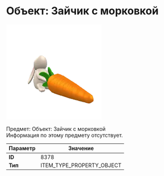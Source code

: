 # Объект: Зайчик с морковкой

![Item Image](../img/8378.webp?raw=true)

Предмет: Объект: Зайчик с морковкой<br>Информация по этому предмету отсутствует.


| Параметр | Значение |
|----------|----------|
| **ID** | 8378 |
| **Тип** | ITEM_TYPE_PROPERTY_OBJECT |

